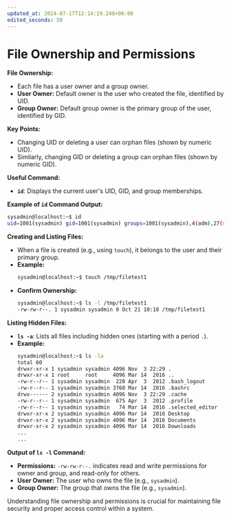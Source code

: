 ```yaml
---
updated_at: 2024-07-17T12:14:19.248+06:00
edited_seconds: 50
---
```

# File Ownership and Permissions

**File Ownership:**
- Each file has a user owner and a group owner.
- **User Owner:** Default owner is the user who created the file, identified by UID.
- **Group Owner:** Default group owner is the primary group of the user, identified by GID.

**Key Points:**
- Changing UID or deleting a user can orphan files (shown by numeric UID).
- Similarly, changing GID or deleting a group can orphan files (shown by numeric GID).

**Useful Command:**
- **`id`**: Displays the current user's UID, GID, and group memberships.

**Example of `id` Command Output:**
```bash
sysadmin@localhost:~$ id
uid=1001(sysadmin) gid=1001(sysadmin) groups=1001(sysadmin),4(adm),27(sudo),1005(research),1006(development)
```

**Creating and Listing Files:**
- When a file is created (e.g., using `touch`), it belongs to the user and their primary group.
- **Example:**
  ```bash
  sysadmin@localhost:~$ touch /tmp/filetest1
  ```
- **Confirm Ownership:**
  ```bash
  sysadmin@localhost:~$ ls -l /tmp/filetest1
  -rw-rw-r--. 1 sysadmin sysadmin 0 Oct 21 10:18 /tmp/filetest1
  ```

**Listing Hidden Files:**
- **`ls -a`**: Lists all files including hidden ones (starting with a period `.`).
- **Example:**
  ```bash
  sysadmin@localhost:~$ ls -la
  total 60
  drwxr-xr-x 1 sysadmin sysadmin 4096 Nov  3 22:29 .
  drwxr-xr-x 1 root     root     4096 Mar 14  2016 ..
  -rw-r--r-- 1 sysadmin sysadmin  220 Apr  3  2012 .bash_logout
  -rw-r--r-- 1 sysadmin sysadmin 3768 Mar 14  2016 .bashrc
  drwx------ 2 sysadmin sysadmin 4096 Nov  3 22:29 .cache
  -rw-r--r-- 1 sysadmin sysadmin  675 Apr  3  2012 .profile
  -rw-r--r-- 1 sysadmin sysadmin   74 Mar 14  2016 .selected_editor
  drwxr-xr-x 2 sysadmin sysadmin 4096 Mar 14  2016 Desktop
  drwxr-xr-x 2 sysadmin sysadmin 4096 Mar 14  2016 Documents
  drwxr-xr-x 2 sysadmin sysadmin 4096 Mar 14  2016 Downloads
  ...
  ...
  ```

**Output of `ls -l` Command:**
- **Permissions:** `-rw-rw-r--.` indicates read and write permissions for owner and group, and read-only for others.
- **User Owner:** The user who owns the file (e.g., `sysadmin`).
- **Group Owner:** The group that owns the file (e.g., `sysadmin`).

Understanding file ownership and permissions is crucial for maintaining file security and proper access control within a system.